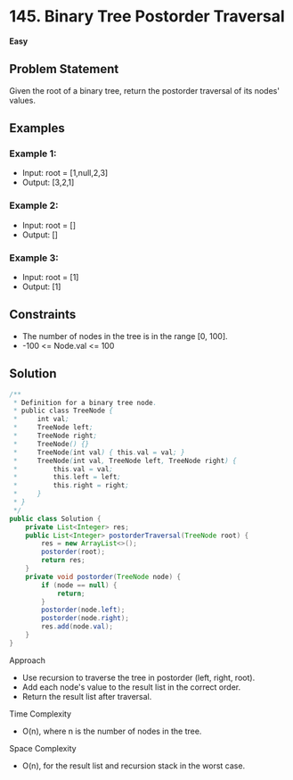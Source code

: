 # 145. Binary Tree Postorder Traversal
**Easy**

## Problem Statement
Given the root of a binary tree, return the postorder traversal of its nodes' values.

## Examples
### Example 1:
- Input: root = [1,null,2,3]
- Output: [3,2,1]

### Example 2:
- Input: root = []
- Output: []

### Example 3:
- Input: root = [1]
- Output: [1]

## Constraints
- The number of nodes in the tree is in the range [0, 100].
- -100 <= Node.val <= 100

## Solution
```java
/**
 * Definition for a binary tree node.
 * public class TreeNode {
 *     int val;
 *     TreeNode left;
 *     TreeNode right;
 *     TreeNode() {}
 *     TreeNode(int val) { this.val = val; }
 *     TreeNode(int val, TreeNode left, TreeNode right) {
 *         this.val = val;
 *         this.left = left;
 *         this.right = right;
 *     }
 * }
 */
public class Solution {
    private List<Integer> res;
    public List<Integer> postorderTraversal(TreeNode root) {
        res = new ArrayList<>();
        postorder(root);
        return res;
    }
    private void postorder(TreeNode node) {
        if (node == null) {
            return;
        }
        postorder(node.left);
        postorder(node.right);
        res.add(node.val);
    }
}
```

Approach
- Use recursion to traverse the tree in postorder (left, right, root).
- Add each node's value to the result list in the correct order.
- Return the result list after traversal.

Time Complexity
- O(n), where n is the number of nodes in the tree.

Space Complexity
- O(n), for the result list and recursion stack in the worst case.
